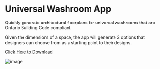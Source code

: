 # Universal Washroom App
Quickly generate architectural floorplans for universal washrooms that are Ontario Building Code compliant.

Given the dimensions of a space, the app will generate 3 options that designers can choose from as a starting point to their designs.

[Click Here to Download](https://github.com/sparkbird-wzmh/universal-washrooms/releases/download/1.0/Universal.Washrooms.App.exe)

![image](https://github.com/sparkbird-wzmh/universal-washrooms/assets/132709762/2f100395-7020-4009-b161-28e151a4b648)
